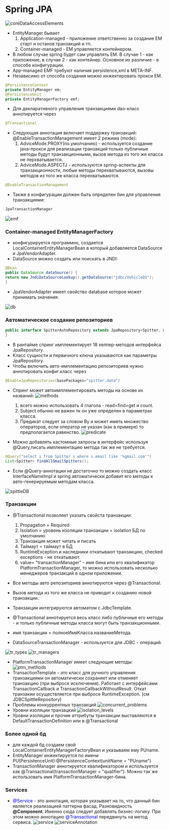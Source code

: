 # Spring JPA
![coreDataAccessElements](coreDataAccessElements.png)
* EntityManager бывает
  1. Application-managed - приложение ответственно за создание EM старт и останов транзакций и тп.
  2. Container-managed - EM управляется контейнером.
* В любом случае spring будет сам управлять EM. В случае 1 - как приложение, в случае 2 - как контейнер.
Основное их различие - в способе конфигурации.
* App-managed EMF требуют наличия persistence,xml в META-INF.
* Независимо от способа создания можно инжектировать прокси EM.
```java
@PersistenceContext
private EntityManager em;
@PersistenceUnit
private EntityManagerFactory emf;
```
* Для декларативного управления транзакциями dao-класс аннотируется через
```java
@Transactional
```
* Следующая аннотация включает поддержку транзакций:
 @EnableTransactionManagement имеет 2 режима (mode):
  1. AdviceMode.PROXY(по умолчанию) - используется создание java-прокси для реализации транзакций
     только публичные методы будут транзакционными, вызов метода из того же класса не перхватывается.
  2. AdviceMode.ASPECTJ - используются spring-аспекты для транзакционности, любые методы перехватываются,
     вызовы методов из того же класса перехватываются.
```java
@EnableTransactionManagement
```
* Также в конфигурации должен быть определен бин для управления транзакциями:
```java
JpaTransactionManager
```
![emf](emf.png)
### Container-managed EntityManagerFactory
* конфигурируется программно, создается LocalContainerEntityManagerBean в который добавляется
DataSource и JpaVendorAdapter.
* DataSource можно создать или поискать в JNDI:
```java
@Bean
public DataSource dataSource() {
return new JndiDataSourceLookup().getDataSource("jdbc/VehicleDS");
}
```
* JpaVendorAdapter имеет свойство database которое может принимать значения:

![db](db.png)

### Автоматическое создание репозиториев
```java
public interface SpitterAutoRepository extends JpaRepository<Spitter, Long> {
}
```
* В рантайме спринг имплементирует 18 хелпер-методов интерфейса JpaRepository.
* Класс сущности и первичного ключа указываются как параметры JpaRepository.
* Чтобы включить авто-имплементацию репозиториев нужно аннотировать конфиг.класс через
```java
@EnableJpaRepositories(basePackages="spitter.data")
```
* Спринг может автоимплементировать методы на основе их названий:
![methods](methods.png)
  1. всего можно использовать 4 глагола - read=find=get и count.
  2. Subject обычно не важен тк он уже определен в параметрах класса.
  3. Предикат следует за словом By и может иметь множество операторов,
  если оператор не указан (как в примере) то предполагается равенство.
![predicate](predicate.png)

* Можно добавлять кастомные запросы в интерфейс используя @Query,писать имплементацию метода
так же не требуется.
```java
@Query("select s from Spitter s where s.email like '%gmail.com'")
List<Spitter> findAllGmailSpitters();
```
* Если @Query-аннотации не достаточно то можно создать класс InterfaceNameImpl и spring
автоматически добавит его методы к авто-генерируемым методам класса.

![spittleDB](spittleDB.png)

### Транзакции
* @Transactional позволяет указать свойста транзакции:
  1. Propagation = Required
  2. Isolation = уровень изоляции транзакции = isolation БД по умолчанию
  3. Транзакция может читать и писать
  4. Таймаут = таймаут в БД
  5. RuntimeException и наследники откатывают транзакцию, checked exceptions - не откатывают.
  6. value= "transactionManager" - имя бина или его квалификатор PlatformTransactionManager,
  то можно использовать несколько менеджеров транзакций в одном приложении.
* Все методы авто репозиториев аннотируются через @Transactional.

* Вызов метода из того же класса не приводит к созданию новой транзакции.
* Транзакции интегрируются автоматом с JdbcTemplate.
* @Transactional аннотируется весь класс либо публичные его методы - и только
публичные методы класса могут быть транзакционными.
* имя транзакции = полноеИмяКласса.названиеМетода.
* DataSourceTransactionManager - используется для JDBC - операций.

![tr_types](tr_types.png)
![tr_managers](tr_managers.png)
* PlatformTransactionManager имеет следующие методы:
![ptm_methods](ptm_methods.png)
* TransactionTemplate - это класс для ручного управления транзакциями он автоматически
сохраняет или отменяет транзакцию (при выбросе исключения). Работает с интерфейсами
TransactionCallback<T> и TransactionCallbackWithoutResult. Откат транзакии осуществляется
при выбросе RuntimeException. (см JDBCSpittleRepository)
* Проблемы конкуррентных транзакций
![concurrent_problems](concurrent_problems.png)
* Уровни изоляции транзацкий
![isolation_levels](isolation_levels.png)
* Уровни изоляции и прочие аттрибуты транзакции выставляются в DefaultTransactionDefinition или в @Transactional
### Более одной бд
* для каждой бд создаем свой LocalContainerEntityManagerFactoryBean и указываем ему PUname.
* EntityManager инжектируется по имени PU(PersistenceUnit):@PersistenceContext(unitName = "PUname")
* TransactionManager аннотируется квалификатором и используется как @Transactional(transactionManager = "qualifier"). Можно так же использовать имя PlatformTransactionManager-бина.
### Services
* <span style="color:blue">@Service</span> - это аннотация, которая указывает на то, что данный бин является реализацией паттерна фасад. Разновидность <b>@Component</b>. Именно сюда следует добавлять бизнес-логику. При этом можно аннотацию  <span style="color:blue">@Transactional</span> передвинуть на метод сервиса.
![service](service.png)
![serviceAnnotation](serviceAnnotation.png)
